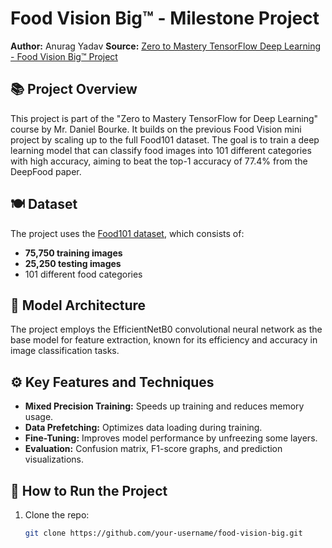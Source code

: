 # Food Vision Big™ - Milestone Project

**Author:** Anurag Yadav
**Source:** [Zero to Mastery TensorFlow Deep Learning - Food Vision Big™ Project](https://dev.mrdbourke.com/tensorflow-deep-learning/07_food_vision_milestone_project_1/)

## 📚 Project Overview
This project is part of the "Zero to Mastery TensorFlow for Deep Learning" course by Mr. Daniel Bourke. It builds on the previous Food Vision mini project by scaling up to the full Food101 dataset. The goal is to train a deep learning model that can classify food images into 101 different categories with high accuracy, aiming to beat the top-1 accuracy of 77.4% from the DeepFood paper.

## 🍽️ Dataset
The project uses the [Food101 dataset](https://www.tensorflow.org/datasets/catalog/food101), which consists of:
- **75,750 training images**
- **25,250 testing images**
- 101 different food categories

## 🧠 Model Architecture
The project employs the EfficientNetB0 convolutional neural network as the base model for feature extraction, known for its efficiency and accuracy in image classification tasks.

## ⚙️ Key Features and Techniques
- **Mixed Precision Training:** Speeds up training and reduces memory usage.
- **Data Prefetching:** Optimizes data loading during training.
- **Fine-Tuning:** Improves model performance by unfreezing some layers.
- **Evaluation:** Confusion matrix, F1-score graphs, and prediction visualizations.

## 🚀 How to Run the Project
1. Clone the repo:
   ```bash
   git clone https://github.com/your-username/food-vision-big.git
